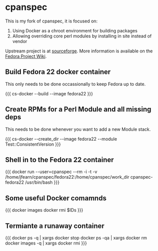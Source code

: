 # cpanspec

This is my fork of cpanspec, it is focused on:

1. Using Docker as a chroot environment for building packages
1. Allowing overriding core perl modules by installing in site instead of vendor

Upstream project is at [sourceforge](http://cpanspec.sourceforge.net/). More information is available on the [Fedora Project Wiki](http://fedoraproject.org/wiki/Perl/cpanspec).

## Build Fedora 22 docker container ##

This only needs to be done occassionally to keep Fedora up to date.

{{{
cs-docker --build --image fedora22
}}}

## Create RPMs for a Perl Module and all missing deps ##

This needs to be done whenever you want to add a new Module stack.

{{{
cs-docker --create_dir --image fedora22 --module Test::ConsistentVersion
}}}

## Shell in to the Fedora 22 container ##
{{{
docker run --user=cpanspec --rm -i -t -v /home/jfearn/cpanspec/fedora22:/home/cpanspec/work_dir cpanspec-fedora22 /usr/bin/bash
}}}

## Some useful Docker comamnds ##

{{{
docker images 
docker rmi $IDs
}}}

## Termiante a runaway container ##
{{{
docker ps -q | xargs docker stop
docker ps -qa | xargs docker rm
docker images -q | xargs docker rmi
}}}


